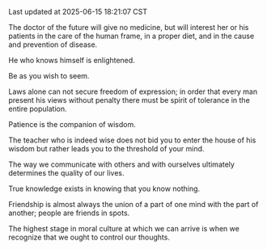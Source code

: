 Last updated at 2025-06-15 18:21:07 CST

The doctor of the future will give no medicine, but will interest her or his patients in the care of the human frame, in a proper diet, and in the cause and prevention of disease.

He who knows himself is enlightened.

Be as you wish to seem.

Laws alone can not secure freedom of expression; in order that every man present his views without penalty there must be spirit of tolerance in the entire population.

Patience is the companion of wisdom.

The teacher who is indeed wise does not bid you to enter the house of his wisdom but rather leads you to the threshold of your mind.

The way we communicate with others and with ourselves ultimately determines the quality of our lives.

True knowledge exists in knowing that you know nothing.

Friendship is almost always the union of a part of one mind with the part of another; people are friends in spots.

The highest stage in moral culture at which we can arrive is when we recognize that we ought to control our thoughts.

